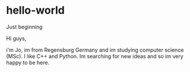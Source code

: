 # hello-world
Just beginning


Hi guys,

i'm Jo, im from Regensburg Germany and im studying computer science (MSc). I like C++ and Python. Im searching 
for new ideas and so im very happy to be here. 
